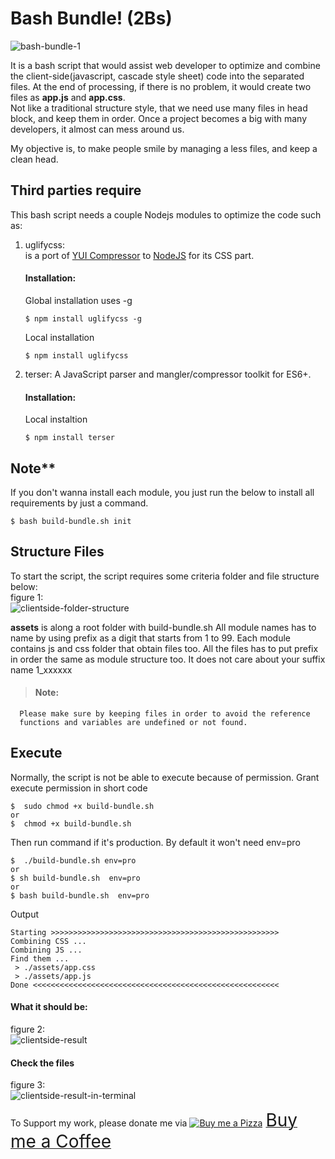 # Bash Bundle! (2Bs)
![bash-bundle-1](https://user-images.githubusercontent.com/227092/76992204-7439e080-697d-11ea-9525-76388ed6d1e8.png)

It is a bash script that would assist web developer to optimize and combine the client-side(javascript, cascade style sheet) code into the separated files. At the end of processing, if there is no problem, it would create two files as **app.js** and **app.css**.\
Not like a traditional structure style, that we need use many files in head block, and keep them in order. 
Once a project becomes a big with many developers, it almost can mess around us.

My objective is, to make people smile by managing a less files, and keep a clean head. 

## Third parties require

This bash script needs a couple Nodejs modules to optimize the code such as:
1. uglifycss: \
    is a port of [YUI Compressor](https://github.com/yui/yuicompressor) to [NodeJS](http://nodejs.org/) for its CSS part.
	#### Installation:
	Global installation uses -g
	```
    $ npm install uglifycss -g
    ```
	Local installation
	```
    $ npm install uglifycss
    ```
	
2. terser: A JavaScript parser and mangler/compressor toolkit for ES6+.
	#### Installation:
	Local instaltion
	```
    $ npm install terser
	```
## Note**
If you don't wanna install each module, you just run the below to install all requirements by just a command.
```
$ bash build-bundle.sh init
```

## Structure Files

To start the script, the script requires some criteria folder and file structure below:\
figure 1:\
![clientside-folder-structure](https://user-images.githubusercontent.com/227092/76994224-a6007680-6980-11ea-96fb-ee6326a8ce1a.png)



**assets** is along a root folder with build-bundle.sh
All module names has to name by using prefix as a digit that starts from 1 to 99.
Each module contains js and css folder that obtain files too.
All the files has to put prefix in order the same as module structure too.
It does not care about your suffix name 1_xxxxxx

> #### Note:
	  Please make sure by keeping files in order to avoid the reference
	  functions and variables are undefined or not found.

## Execute

Normally, the script is not be able to execute because of permission. Grant execute permission in short code
```
$  sudo chmod +x build-bundle.sh
or
$  chmod +x build-bundle.sh

```
Then run command if it's production.
By default it won't need env=pro
```
$  ./build-bundle.sh env=pro
or
$ sh build-bundle.sh  env=pro
or
$ bash build-bundle.sh  env=pro
```
Output
```
Starting >>>>>>>>>>>>>>>>>>>>>>>>>>>>>>>>>>>>>>>>>>>>>>>>>>>
Combining CSS ...
Combining JS ...
Find them ...
 > ./assets/app.css
 > ./assets/app.js
Done <<<<<<<<<<<<<<<<<<<<<<<<<<<<<<<<<<<<<<<<<<<<<<<<<<<<<<<
```

#### What it should be:
figure 2:\
![clientside-result](https://user-images.githubusercontent.com/227092/76994375-db0cc900-6980-11ea-8b13-7f0ce8f616d1.png)

#### Check the files
figure 3:\
![clientside-result-in-terminal](https://user-images.githubusercontent.com/227092/76994330-cb8d8000-6980-11ea-828a-74423e948b72.png)

To Support my work, please donate me via <a class="bmc-button" target="_blank" href="https://www.buymeacoffee.com/sitthykun"><img src="https://cdn.buymeacoffee.com/buttons/bmc-new-btn-logo.svg" alt="Buy me a Pizza"><span style="margin-left:5px;font-size:28px !important;">Buy me a Coffee</span></a>
